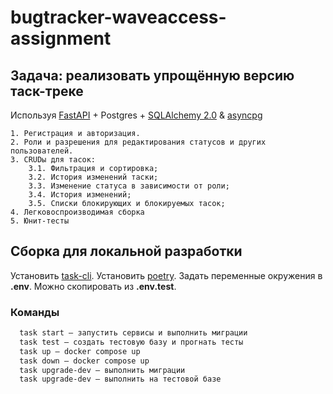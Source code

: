 # bugtracker-waveaccess-assignment

## Задача: реализовать упрощённую версию таск-треке
Используя [FastAPI](https://fastapi.tiangolo.com/) + Postgres + [SQLAlchemy 2.0](https://docs.sqlalchemy.org/en/20/) & [asyncpg](https://github.com/MagicStack/asyncpg)

	1. Регистрация и авторизация.
	2. Роли и разрешения для редактирования статусов и других пользователей.
	3. CRUDы для тасок:
		3.1. Фильтрация и сортировка;
		3.2. История изменений таски;
		3.3. Изменение статуса в зависимости от роли;
		3.4. История изменений;
		3.5. Списки блокирующих и блокируемых тасок;
	4. Легковоспроизводимая сборка
	5. Юнит-тесты

## Сборка для локальной разработки

Установить [task-cli](https://taskfile.dev/installation/).
Установить [poetry](https://python-poetry.org/docs/#installation).
Задать переменные окружения в **.env**. Можно скопировать из **.env.test**.

### Команды

```bash
  task start — запустить сервисы и выполнить миграции
  task test — создать тестовую базу и прогнать тесты 
  task up — docker compose up
  task down — docker compose up
  task upgrade-dev — выполнить миграции
  task upgrade-dev — выполнить на тестовой базе
```
